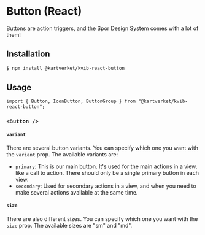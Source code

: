 # Button (React)

Buttons are action triggers, and the Spor Design System comes with a lot of them!

## Installation

```bash
$ npm install @kartverket/kvib-react-button
```

## Usage

```tsx
import { Button, IconButton, ButtonGroup } from "@kartverket/kvib-react-button";
```

### `<Button />`

#### `variant`

There are several button variants. You can specify which one you want with the `variant` prop. The available variants are:

- `primary`: This is our main button. It's used for the main actions in a view, like a call to action. There should only be a single primary button in each view.
- `secondary`: Used for secondary actions in a view, and when you need to make several actions available at the same time.

#### `size`

There are also different sizes. You can specify which one you want with the `size` prop. The available sizes are "sm" and "md".
